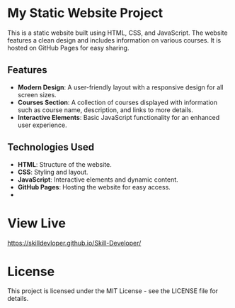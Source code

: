 # My Static Website Project

This is a static website built using HTML, CSS, and JavaScript. The website features a clean design and includes information on various courses. It is hosted on GitHub Pages for easy sharing.

## Features

- **Modern Design**: A user-friendly layout with a responsive design for all screen sizes.
- **Courses Section**: A collection of courses displayed with information such as course name, description, and links to more details.
- **Interactive Elements**: Basic JavaScript functionality for an enhanced user experience.

## Technologies Used

- **HTML**: Structure of the website.
- **CSS**: Styling and layout.
- **JavaScript**: Interactive elements and dynamic content.
- **GitHub Pages**: Hosting the website for easy access.
- 
# View Live
https://skilldevloper.github.io/Skill-Developer/

# License
This project is licensed under the MIT License - see the LICENSE file for details.
